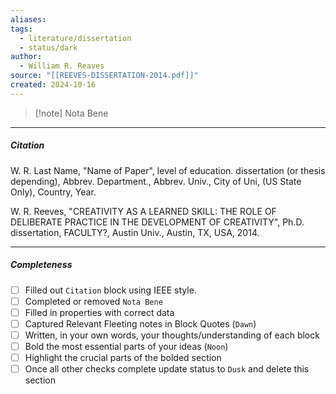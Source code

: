 ```yaml
---
aliases: 
tags:
  - literature/dissertation
  - status/dark
author:
  - William R. Reaves
source: "[[REEVES-DISSERTATION-2014.pdf]]"
created: 2024-10-16
---
```

> [!note] Nota Bene

---
##### Citation

W. R. Last Name, "Name of Paper", level of education. dissertation (or thesis depending), Abbrev. Department., Abbrev. Univ., City of Uni, (US State Only), Country, Year.

W. R. Reeves, "CREATIVITY AS A LEARNED SKILL: THE ROLE OF DELIBERATE PRACTICE IN THE DEVELOPMENT OF CREATIVITY", Ph.D. dissertation, FACULTY?, Austin Univ., Austin, TX, USA, 2014.

---
##### Completeness

- [ ] Filled out `Citation` block using IEEE style.
- [ ] Completed or removed `Nota Bene`
- [ ] Filled in properties with correct data
- [ ] Captured Relevant Fleeting notes in Block Quotes (`Dawn`)
- [ ] Written, in your own words, your thoughts/understanding of each block
- [ ] Bold the most essential parts of your ideas (`Noon`)
- [ ] Highlight the crucial parts of the bolded section
- [ ] Once all other checks complete update status to `Dusk` and delete this section